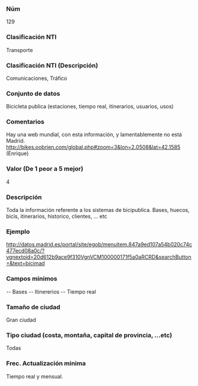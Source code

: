 ### Núm
129
### Clasificación NTI
Transporte
### Clasificación NTI (Descripción)
Comunicaciones, Tráfico
### Conjunto de datos
Bicicleta publica (estaciones, tiempo real, itinerarios, usuarios, usos)
### Comentarios
Hay una web mundial, con esta información, y lamentablemente no está Madrid. http://bikes.oobrien.com/global.php#zoom=3&lon=2.0508&lat=42.1585
 (Enrique)
### Valor (De 1 peor a 5 mejor)
4
### Descripción
Toda la información referente a los sistemas de bicipublica. Bases, huecos, bicis, itinerarios, historico, clientes, ... etc
### Ejemplo
http://datos.madrid.es/portal/site/egob/menuitem.847a9ed107a54b020c74c477ecd08a0c/?vgnextoid=20d612b9ace9f310VgnVCM100000171f5a0aRCRD&searchButton=&text=bicimad
### Campos minimos
-- Bases
 -- Itinererios
 -- Tiempo real
### Tamaño de ciudad
Gran ciudad
### Tipo ciudad (costa, montaña, capital de provincia, …etc)
Todas
### Frec. Actualización minima
Tiempo real y mensual.
